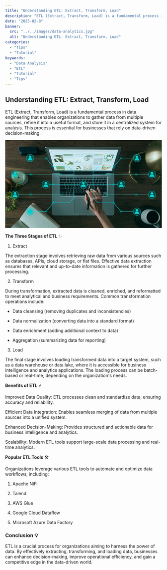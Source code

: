 ```yaml
---
title: "Understanding ETL: Extract, Transform, Load"
description: "ETL (Extract, Transform, Load) is a fundamental process in data engineering that enables organizations to gather data from multiple sources, refine and store it in a centralized system for analysis."
date: "2025-02-8"
banner:
  src: "../../images/data-analytics.jpg"
  alt: "Understanding ETL: Extract, Transform, Load"
categories:
  - "Tips"
  - "Tutorial"
keywords:
  - "Data Analysis"
  - "ETL"
  - "Tutorial"
  - "Tips"
---
```



## Understanding ETL: Extract, Transform, Load

ETL (Extract, Transform, Load) is a fundamental process in data engineering that enables organizations to gather data from multiple sources, refine it into a useful format, and store it in a centralized system for analysis. This process is essential for businesses that rely on data-driven decision-making.


![This is the alt tag.](../../images/data-arch.jpg "ETL: Extract, Transform, Load [caption](https://amreshasoomro.netlify.app).")


**The Three Stages of ETL** ✨

1. Extract

The extraction stage involves retrieving raw data from various sources such as databases, APIs, cloud storage, or flat files. Effective data extraction ensures that relevant and up-to-date information is gathered for further processing. 

2. Transform

During transformation, extracted data is cleaned, enriched, and reformatted to meet analytical and business requirements. Common transformation operations include:

* Data cleansing (removing duplicates and inconsistencies)

* Data normalization (converting data into a standard format)

* Data enrichment (adding additional context to data)

* Aggregation (summarizing data for reporting) 

3. Load

The final stage involves loading transformed data into a target system, such as a data warehouse or data lake, where it is accessible for business intelligence and analytics applications. The loading process can be batch-based or real-time, depending on the organization's needs. 

**Benefits of ETL** ⚡

Improved Data Quality: ETL processes clean and standardize data, ensuring accuracy and reliability.

Efficient Data Integration: Enables seamless merging of data from multiple sources into a unified system.

Enhanced Decision-Making: Provides structured and actionable data for business intelligence and analytics.

Scalability: Modern ETL tools support large-scale data processing and real-time analytics.

**Popular ETL Tools** 🛠️

Organizations leverage various ETL tools to automate and optimize data workflows, including:

1. Apache NiFi

2. Talend

3. AWS Glue

4. Google Cloud Dataflow

5. Microsoft Azure Data Factory 

### Conclusion 💡

ETL is a crucial process for organizations aiming to harness the power of data. By effectively extracting, transforming, and loading data, businesses can enhance decision-making, improve operational efficiency, and gain a competitive edge in the data-driven world.